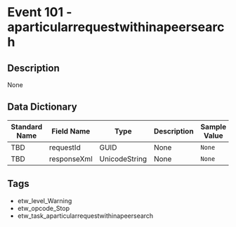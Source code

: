 # Event 101 - aparticularrequestwithinapeersearch

## Description
None

## Data Dictionary
|Standard Name|Field Name|Type|Description|Sample Value|
|---|---|---|---|---|
|TBD|requestId|GUID|None|`None`|
|TBD|responseXml|UnicodeString|None|`None`|

## Tags
* etw_level_Warning
* etw_opcode_Stop
* etw_task_aparticularrequestwithinapeersearch